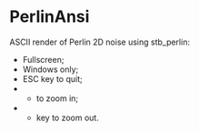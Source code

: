 # PerlinAnsi
ASCII render of Perlin 2D noise using stb_perlin:
- Fullscreen;
- Windows only;
- ESC key to quit;
- + to zoom in;
- - key to zoom out.
